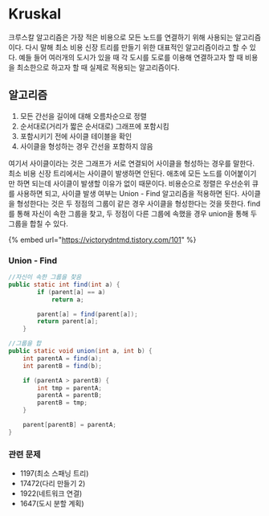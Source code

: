 # Kruskal

 크루스칼 알고리즘은 가장 적은 비용으로 모든 노드를 연결하기 위해 사용되는 알고리즘이다. 다시 말해 최소 비용 신장 트리를 만들기 위한 대표적인 알고리즘이라고 할 수 있다. 예들 들어 여러개의 도시가 있을 때 각 도시를 도로를 이용해 연결하고자 할 때 비용을 최소한으로 하고자 할 때 실제로 적용되는 알고리즘이다. 

##  알고리즘

1. 모든 간선을 길이에 대해 오름차순으로 정렬
2. 순서대로\(거리가 짧은 순서대로\) 그래프에 포함시킴
3. 포함시키기 전에 사이클 테이블을 확인
4. 사이클을 형성하는 경우 간선을 포함하지 않음

 여기서 사이클이라는 것은 그래프가 서로 연결되어 사이클을 형성하는 경우를 말한다. 최소 비용 신장 트리에서는 사이클이 발생하면 안된다. 애초에 모든 노드를 이어붙이기만 하면 되는데 사이클이 발생할 이유가 없이 때문이다. 비용순으로 정렬은 우선순위 큐를 사용하면 되고, 사이클 발생 여부는 Union - Find 알고리즘을 적용하면 된다. 사이클을 형성한다는 것은 두 정점의 그룹이 같은 경우 사이클을 형성한다는 것을 뜻한다. find를 통해 자신이 속한 그룹을 찾고, 두 정점이 다른 그룹에 속했을 경우 union을 통해 두 그룹을 합칠 수 있다.

{% embed url="https://victorydntmd.tistory.com/101" %}

### Union - Find

```java
//자신이 속한 그룹을 찾음
public static int find(int a) {
		if (parent[a] == a)
			return a;

		parent[a] = find(parent[a]);
		return parent[a];
	}

//그룹을 합
public static void union(int a, int b) {
	int parentA = find(a);
	int parentB = find(b);

	if (parentA > parentB) {
		int tmp = parentA;
		parentA = parentB;
		parentB = tmp;
	}

	parent[parentB] = parentA;
}
```

###   관련 문제

* 1197\(최소 스패닝 트리\)
* 17472\(다리 만들기 2\)
* 1922\(네트워크 연결\)
* 1647\(도시 분할 계획\)

